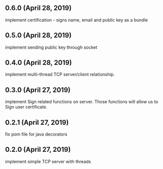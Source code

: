 ## 0.6.0 (April 28, 2019)
implement certification
	- signs name, email and public key as a bundle

## 0.5.0 (April 28, 2019)
implement sending public key through socket

## 0.4.0 (April 28, 2019)
implement multi-thread TCP server/client relationship.

## 0.3.0 (April 27, 2019)
implement Sign related functions on server. Those functions will allow us to Sign user
certificate.

## 0.2.1 (April 27, 2019)
fix pom file for java decorators

## 0.2.0 (April 27, 2019)
implement simple TCP server with threads

